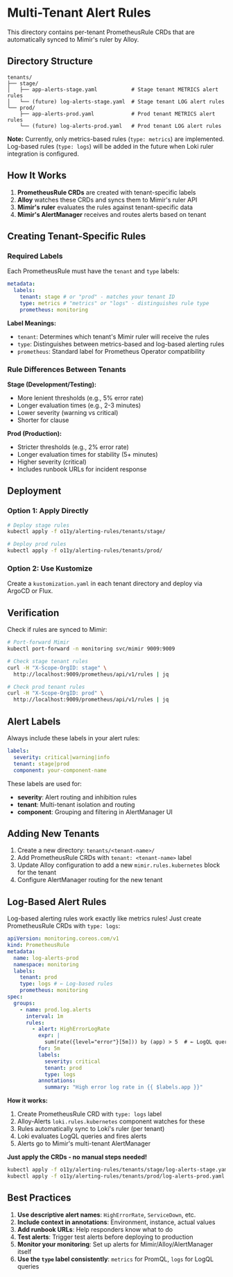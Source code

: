 # Multi-Tenant Alert Rules

This directory contains per-tenant PrometheusRule CRDs that are automatically synced to Mimir's ruler by Alloy.

## Directory Structure

```
tenants/
├── stage/
│   ├── app-alerts-stage.yaml           # Stage tenant METRICS alert rules
│   └── (future) log-alerts-stage.yaml  # Stage tenant LOG alert rules
└── prod/
    ├── app-alerts-prod.yaml            # Prod tenant METRICS alert rules
    └── (future) log-alerts-prod.yaml   # Prod tenant LOG alert rules
```

**Note:** Currently, only metrics-based rules (`type: metrics`) are implemented. Log-based rules (`type: logs`) will be added in the future when Loki ruler integration is configured.

## How It Works

1. **PrometheusRule CRDs** are created with tenant-specific labels
2. **Alloy** watches these CRDs and syncs them to Mimir's ruler API
3. **Mimir's ruler** evaluates the rules against tenant-specific data
4. **Mimir's AlertManager** receives and routes alerts based on tenant

## Creating Tenant-Specific Rules

### Required Labels

Each PrometheusRule must have the `tenant` and `type` labels:

```yaml
metadata:
  labels:
    tenant: stage # or "prod" - matches your tenant ID
    type: metrics # "metrics" or "logs" - distinguishes rule type
    prometheus: monitoring
```

**Label Meanings:**

- `tenant`: Determines which tenant's Mimir ruler will receive the rules
- `type`: Distinguishes between metrics-based and log-based alerting rules
- `prometheus`: Standard label for Prometheus Operator compatibility

### Rule Differences Between Tenants

**Stage (Development/Testing):**

- More lenient thresholds (e.g., 5% error rate)
- Longer evaluation times (e.g., 2-3 minutes)
- Lower severity (warning vs critical)
- Shorter for clause

**Prod (Production):**

- Stricter thresholds (e.g., 2% error rate)
- Longer evaluation times for stability (5+ minutes)
- Higher severity (critical)
- Includes runbook URLs for incident response

## Deployment

### Option 1: Apply Directly

```bash
# Deploy stage rules
kubectl apply -f o11y/alerting-rules/tenants/stage/

# Deploy prod rules
kubectl apply -f o11y/alerting-rules/tenants/prod/
```

### Option 2: Use Kustomize

Create a `kustomization.yaml` in each tenant directory and deploy via ArgoCD or Flux.

## Verification

Check if rules are synced to Mimir:

```bash
# Port-forward Mimir
kubectl port-forward -n monitoring svc/mimir 9009:9009

# Check stage tenant rules
curl -H "X-Scope-OrgID: stage" \
  http://localhost:9009/prometheus/api/v1/rules | jq

# Check prod tenant rules
curl -H "X-Scope-OrgID: prod" \
  http://localhost:9009/prometheus/api/v1/rules | jq
```

## Alert Labels

Always include these labels in your alert rules:

```yaml
labels:
  severity: critical|warning|info
  tenant: stage|prod
  component: your-component-name
```

These labels are used for:

- **severity**: Alert routing and inhibition rules
- **tenant**: Multi-tenant isolation and routing
- **component**: Grouping and filtering in AlertManager UI

## Adding New Tenants

1. Create a new directory: `tenants/<tenant-name>/`
2. Add PrometheusRule CRDs with `tenant: <tenant-name>` label
3. Update Alloy configuration to add a new `mimir.rules.kubernetes` block for the tenant
4. Configure AlertManager routing for the new tenant

## Log-Based Alert Rules

Log-based alerting rules work exactly like metrics rules! Just create PrometheusRule CRDs with `type: logs`:

```yaml
apiVersion: monitoring.coreos.com/v1
kind: PrometheusRule
metadata:
  name: log-alerts-prod
  namespace: monitoring
  labels:
    tenant: prod
    type: logs # ← Log-based rules
    prometheus: monitoring
spec:
  groups:
    - name: prod.log.alerts
      interval: 1m
      rules:
        - alert: HighErrorLogRate
          expr: |
            sum(rate({level="error"}[5m])) by (app) > 5  # ← LogQL query
          for: 5m
          labels:
            severity: critical
            tenant: prod
            type: logs
          annotations:
            summary: "High error log rate in {{ $labels.app }}"
```

**How it works:**

1. Create PrometheusRule CRD with `type: logs` label
2. Alloy-Alerts `loki.rules.kubernetes` component watches for these
3. Rules automatically sync to Loki's ruler (per tenant)
4. Loki evaluates LogQL queries and fires alerts
5. Alerts go to Mimir's multi-tenant AlertManager

**Just apply the CRDs - no manual steps needed!**

```bash
kubectl apply -f o11y/alerting-rules/tenants/stage/log-alerts-stage.yaml
kubectl apply -f o11y/alerting-rules/tenants/prod/log-alerts-prod.yaml
```

## Best Practices

1. **Use descriptive alert names**: `HighErrorRate`, `ServiceDown`, etc.
2. **Include context in annotations**: Environment, instance, actual values
3. **Add runbook URLs**: Help responders know what to do
4. **Test alerts**: Trigger test alerts before deploying to production
5. **Monitor your monitoring**: Set up alerts for Mimir/Alloy/AlertManager itself
6. **Use the `type` label consistently**: `metrics` for PromQL, `logs` for LogQL queries
